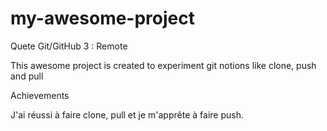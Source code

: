 # my-awesome-project

Quete Git/GitHub 3 : Remote

This awesome project is created to experiment git notions like clone, push and pull

Achievements

J'ai réussi à faire clone, pull et je m'apprête à faire push.
